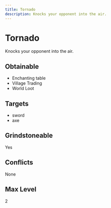 ```yaml
---
title: Tornado
description: Knocks your opponent into the air.
---
```

# Tornado
Knocks your opponent into the air.
## Obtainable
- Enchanting table
- Village Trading
- World Loot
## Targets
- sword
 - axe
## Grindstoneable
Yes
## Conflicts
None
## Max Level
2
